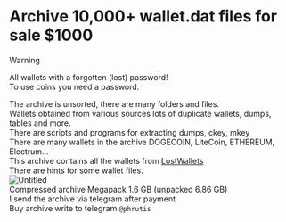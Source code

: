 # Archive 10,000+ wallet.dat files for sale $1000

> [!WARNING]
> All wallets with a forgotten (lost) password!<br>
> To use coins you need a password.

The archive is unsorted, there are many folders and files.<br>
Wallets obtained from various sources lots of duplicate wallets, dumps, tables and more.<br>
There are scripts and programs for extracting dumps, ckey, mkey<br>
There are many wallets in the archive DOGECOIN, LiteCoin, ETHEREUM, Electrum...<br>
This archive contains all the wallets from [LostWallets](https://github.com/phrutis/LostWallets)<br>
There are hints for some wallet files.<br>
![Untitled](https://github.com/phrutis/wallet.dat/assets/140947743/2577a74f-5b2a-4d31-b552-639154472bd9)<br>
Compressed archive Megapack 1.6 GB (unpacked 6.86 GB)<br>
I send the archive via telegram after payment<br>
Buy archive write to telegram ```@phrutis``` <br><br>

